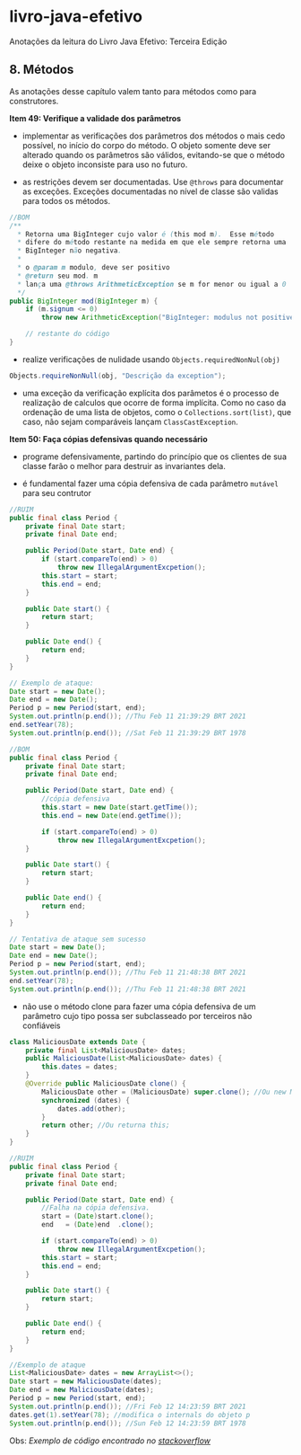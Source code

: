 # livro-java-efetivo
Anotações da leitura do Livro Java Efetivo: Terceira Edição

## 8. Métodos
As anotações desse capítulo valem tanto para métodos como para construtores.

**Item 49: Verifique a validade dos parâmetros**
- implementar as verificações dos parâmetros dos métodos o mais cedo possível, no início do corpo do método. O objeto somente deve ser alterado quando os parâmetros são válidos, evitando-se que o método deixe o objeto inconsiste para uso no futuro.

- as restrições devem ser documentadas. Use `@throws` para documentar as exceções. Exceções documentadas no nível de classe são validas para todos os métodos.
```java
//BOM
/**
  * Retorna uma BigInteger cujo valor é (this mod m).  Esse método
  * difere do método restante na medida em que ele sempre retorna uma
  * BigInteger não negativa.
  *
  * o @param m modulo, deve ser positivo
  * @return seu mod. m
  * lança uma @throws ArithmeticException se m for menor ou igual a 0
  */
public BigInteger mod(BigInteger m) {
    if (m.signum <= 0)
        throw new ArithmeticException("BigInteger: modulus not positive");

    // restante do código
}
```

- realize verificações de nulidade usando `Objects.requiredNonNul(obj)`
```java
Objects.requireNonNull(obj, "Descrição da exception");
```

- uma exceção da verificação explícita dos parâmetos é o processo de realização de calculos que ocorre de forma implícita. Como no caso da ordenação de uma lista de objetos, como o `Collections.sort(list)`, que caso, não sejam comparáveis lançam `ClassCastException`.
 
**Item 50: Faça cópias defensivas quando necessário**
- programe defensivamente, partindo do princípio que os clientes de sua classe farão o melhor para destruir as invariantes dela.

- é fundamental fazer uma cópia defensiva de cada parâmetro `mutável` para seu contrutor

```java
//RUIM
public final class Period {
    private final Date start;
    private final Date end;

    public Period(Date start, Date end) {
        if (start.compareTo(end) > 0)
            throw new IllegalArgumentExcpetion();
        this.start = start;
        this.end = end;
    }

    public Date start() {
        return start;
    }

    public Date end() {
        return end;
    }
}

// Exemplo de ataque:
Date start = new Date();
Date end = new Date();
Period p = new Period(start, end);
System.out.println(p.end()); //Thu Feb 11 21:39:29 BRT 2021
end.setYear(78);
System.out.println(p.end()); //Sat Feb 11 21:39:29 BRT 1978
```
```java
//BOM
public final class Period {
    private final Date start;
    private final Date end;

    public Period(Date start, Date end) {
        //cópia defensiva
        this.start = new Date(start.getTime());
        this.end = new Date(end.getTime());

        if (start.compareTo(end) > 0)
            throw new IllegalArgumentExcpetion();
    }

    public Date start() {
        return start;
    }

    public Date end() {
        return end;
    }
}

// Tentativa de ataque sem sucesso
Date start = new Date();
Date end = new Date();
Period p = new Period(start, end);
System.out.println(p.end()); //Thu Feb 11 21:48:38 BRT 2021
end.setYear(78);
System.out.println(p.end()); //Thu Feb 11 21:48:38 BRT 2021
```
- não use o método clone para fazer uma cópia defensiva de um parâmetro cujo tipo possa ser subclasseado por terceiros não confiáveis

```java
class MaliciousDate extends Date {
    private final List<MaliciousDate> dates;
    public MaliciousDate(List<MaliciousDate> dates) {
        this.dates = dates;
    }
    @Override public MaliciousDate clone() {
        MaliciousDate other = (MaliciousDate) super.clone(); //Ou new MalicousDate
        synchronized (dates) {
            dates.add(other);
        }
        return other; //Ou returna this;
    }
}

//RUIM
public final class Period {
    private final Date start;
    private final Date end;

    public Period(Date start, Date end) {
        //Falha na cópia defensiva.
        start = (Date)start.clone();
        end   = (Date)end  .clone();

        if (start.compareTo(end) > 0)
            throw new IllegalArgumentExcpetion();
        this.start = start;
        this.end = end;
    }

    public Date start() {
        return start;
    }

    public Date end() {
        return end;
    }
}

//Exemplo de ataque
List<MaliciousDate> dates = new ArrayList<>();
Date start = new MaliciousDate(dates);
Date end = new MaliciousDate(dates);
Period p = new Period(start, end);
System.out.println(p.end()); //Fri Feb 12 14:23:59 BRT 2021
dates.get(1).setYear(78); //modifica o internals do objeto p
System.out.println(p.end()); //Sun Feb 12 14:23:59 BRT 1978
```
Obs: _Exemplo de código encontrado no [stackoverflow](https://stackoverflow.com/a/21901867/6415045)_
